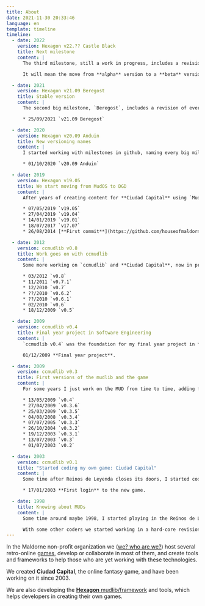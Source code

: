 ```yaml
---
title: About
date: 2021-11-30 20:33:46
language: en
template: timeline
timeline:
  - date: 2022
    version: Hexagon v22.?? Castle Black
    title: Next milestone
    content: |
      The third milestone, still a work in progress, includes a revision of every command, advances the translation process trying to have every main system in english again, and has finished the first complete demo game: `demo-fantasy`.

      It will mean the move from **alpha** version to a **beta** version, stable and usable enough for other users to create their own games or porting old games from other driver to DGD using Hexagon.

  - date: 2021
    version: Hexagon v21.09 Beregost
    title: Stable version
    content: |
      The second big milestone, `Beregost`, includes a revision of every *initiator object*, the skeleton for the multigame system, continuous integration through [Github Actions](https://github.com/houseofmaldorne/hexagon/actions), finishes the conversion of all the remaining basic object types from `ccmudlib`, and includes for the first time a piece of a demo game.

      * 25/09/2021 `v21.09 Beregost`

  - date: 2020
    version: Hexagon v20.09 Anduin
    title: New versioning names
    content: |
      I started working with milestones in github, naming every big milestone. The first one, `Anduin`, includes the multilanguage system on compilation time (translates contents of files during compile), separates `user` and `player` objects, and creates the new `login` basic user type to manage connections.

      * 01/10/2020 `v20.09 Anduin`

  - date: 2019
    version: Hexagon v19.05
    title: We start moving from MudOS to DGD
    content: |
      After years of creating content for **Ciudad Capital** using `MudOS` as our MUD driver, I started coding a conversion to the `DGD` driver.

      * 07/05/2019 `v19.05`
      * 27/04/2019 `v19.04`
      * 14/01/2019 `v19.01`
      * 18/07/2017 `v17.07`
      * 26/08/2014 [**First commit**](https://github.com/houseofmaldorne/hexagon/commit/4a115fe92941dbee0f8ad5c2a8fcde7b34574aa9) in the `Hexagon` code repository, temporarily using `2.0a` as version number, as this was going to be the mudlib for the second version of **Ciudad Capital**.

  - date: 2012
    version: ccmudlib v0.8
    title: Work goes on with ccmudlib
    content: |
      Some more working on `ccmudlib` and **Ciudad Capital**, now in professional hostings (OVH and AWS during different years).

      * 03/2012 `v0.8`
      * 11/2011 `v0.7.1`
      * 12/2010 `v0.7`
      * ??/2010 `v0.6.2`
      * ??/2010 `v0.6.1`
      * 02/2010 `v0.6`
      * 18/12/2009 `v0.5`

  - date: 2009
    version: ccmudlib v0.4
    title: Final year project in Software Engineering
    content: |
      `ccmudlib v0.4` was the foundation for my final year project in **Software Engineering** (BSc and MSc) at Universidad Politécnica de Madrid.

      01/12/2009 **Final year project**.

  - date: 2009
    version: ccmudlib v0.3
    title: First versions of the mudlib and the game
    content: |
      For some years I just work on the MUD from time to time, adding features and content to the game, still hosted in a dedicated machine in my own home.

      * 13/05/2009 `v0.4`
      * 27/04/2009 `v0.3.6`
      * 25/03/2009 `v0.3.5`
      * 04/08/2008 `v0.3.4`
      * 07/07/2005 `v0.3.3`
      * 26/10/2004 `v0.3.2`
      * 19/12/2003 `v0.3.1`
      * 13/07/2003 `v0.3`
      * 01/07/2003 `v0.2`

  - date: 2003
    version: ccmudlib v0.1
    title: "Started coding my own game: Ciudad Capital"
    content: |
      Some time after Reinos de Leyenda closes its doors, I started coding my own game, based in some of the latest features I was working on for the new mudlib, and creating a new world and lore.

      * 17/01/2003 **First login** to the new game.

  - date: 1998 
    title: Knowing about MUDs
    content: |
      Some time around maybe 1998, I started playing in the Reinos de Leyenda MUD, and I fall in love with text-based games. I played with several classes/guilds, and after some time I became a `creator` (coder) and went up in the hierarchy up to `alchemist` (lesser admin).

      With some other coders we started working in a hard-core revision of the codebase, updating the driver version, but the MUD would disappear before the new mudlib could open to the public.
---
```


In the Maldorne non-profit organization we ([we? who are we?](/me)) host several retro-online [games](/games), develop or collaborate in most of them, and create tools and frameworks to help those who are yet working with these technologies.

We created **Ciudad Capital**, the online fantasy game, and have been working on it since 2003.

We are also developing the [**Hexagon** mudlib/framework](https://github.com/houseofmaldorne/hexagon/) and tools, which helps developers in creating their own games.
